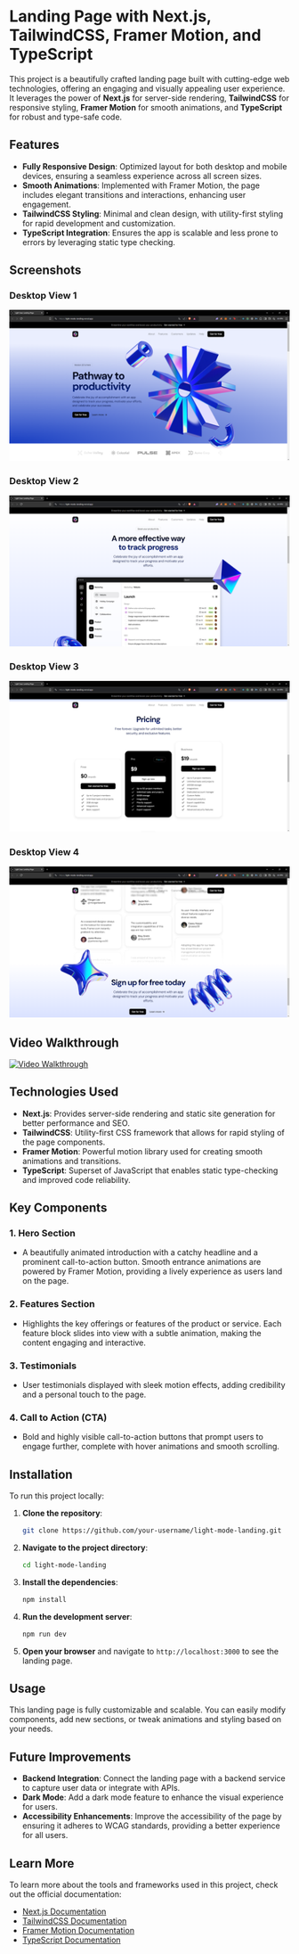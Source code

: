 # Landing Page with Next.js, TailwindCSS, Framer Motion, and TypeScript

This project is a beautifully crafted landing page built with cutting-edge web technologies, offering an engaging and visually appealing user experience. It leverages the power of **Next.js** for server-side rendering, **TailwindCSS** for responsive styling, **Framer Motion** for smooth animations, and **TypeScript** for robust and type-safe code.

## Features

- **Fully Responsive Design**: Optimized layout for both desktop and mobile devices, ensuring a seamless experience across all screen sizes.
- **Smooth Animations**: Implemented with Framer Motion, the page includes elegant transitions and interactions, enhancing user engagement.
- **TailwindCSS Styling**: Minimal and clean design, with utility-first styling for rapid development and customization.
- **TypeScript Integration**: Ensures the app is scalable and less prone to errors by leveraging static type checking.
  
## Screenshots

### Desktop View 1
![Desktop View](./ss1.png)

### Desktop View 2
![Desktop View](./ss2.png)

### Desktop View 3
![Desktop View](./ss3.png)

### Desktop View 4
![Desktop View](./ss4.png)

## Video Walkthrough

[![Video Walkthrough](./thumbnail.png)](https://your-video-link.com)

## Technologies Used

- **Next.js**: Provides server-side rendering and static site generation for better performance and SEO.
- **TailwindCSS**: Utility-first CSS framework that allows for rapid styling of the page components.
- **Framer Motion**: Powerful motion library used for creating smooth animations and transitions.
- **TypeScript**: Superset of JavaScript that enables static type-checking and improved code reliability.
  
## Key Components

### 1. **Hero Section**
   - A beautifully animated introduction with a catchy headline and a prominent call-to-action button. Smooth entrance animations are powered by Framer Motion, providing a lively experience as users land on the page.

### 2. **Features Section**
   - Highlights the key offerings or features of the product or service. Each feature block slides into view with a subtle animation, making the content engaging and interactive.

### 3. **Testimonials**
   - User testimonials displayed with sleek motion effects, adding credibility and a personal touch to the page.

### 4. **Call to Action (CTA)**
   - Bold and highly visible call-to-action buttons that prompt users to engage further, complete with hover animations and smooth scrolling.

## Installation

To run this project locally:

1. **Clone the repository**:
   ```bash
   git clone https://github.com/your-username/light-mode-landing.git
   ```

2. **Navigate to the project directory**:
   ```bash
   cd light-mode-landing
   ```

3. **Install the dependencies**:
   ```bash
   npm install
   ```

4. **Run the development server**:
   ```bash
   npm run dev
   ```

5. **Open your browser** and navigate to `http://localhost:3000` to see the landing page.

## Usage

This landing page is fully customizable and scalable. You can easily modify components, add new sections, or tweak animations and styling based on your needs.

## Future Improvements

- **Backend Integration**: Connect the landing page with a backend service to capture user data or integrate with APIs.
- **Dark Mode**: Add a dark mode feature to enhance the visual experience for users.
- **Accessibility Enhancements**: Improve the accessibility of the page by ensuring it adheres to WCAG standards, providing a better experience for all users.

## Learn More

To learn more about the tools and frameworks used in this project, check out the official documentation:

- [Next.js Documentation](https://nextjs.org/docs)
- [TailwindCSS Documentation](https://tailwindcss.com/docs)
- [Framer Motion Documentation](https://www.framer.com/motion/)
- [TypeScript Documentation](https://www.typescriptlang.org/docs/)
